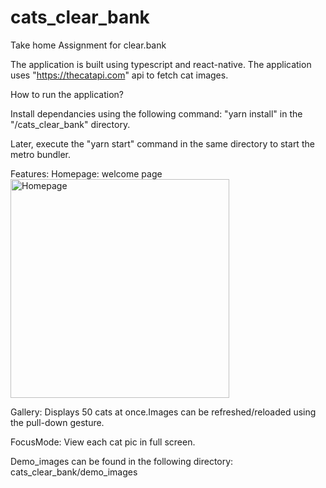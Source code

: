 # cats_clear_bank
Take home Assignment for clear.bank

The application is built using typescript and react-native. The application uses "https://thecatapi.com" api to fetch cat images.

How to run the application?

Install dependancies using the following command: "yarn install" in the "/cats_clear_bank" directory.

Later, execute the "yarn start" command in the same directory to start the metro bundler.

Features:
Homepage: welcome page
<img src="../master/demo_images/homepage.PNG" width="350" title="Homepage">

Gallery: Displays 50 cats at once.Images can be refreshed/reloaded using the pull-down gesture.

FocusMode: View each cat pic in full screen.

Demo_images can be found in the following directory: cats_clear_bank/demo_images
